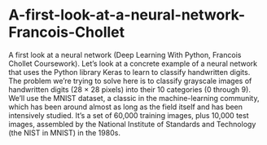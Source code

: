 # A-first-look-at-a-neural-network-Francois-Chollet
 A first look at a neural network (Deep Learning With Python, Francois Chollet Coursework). Let’s look at a concrete example of a neural network that uses the Python library Keras to learn to classify handwritten digits. The problem we’re trying to solve here is to classify grayscale images of handwritten digits (28 × 28 pixels) into their 10 categories (0 through 9). We’ll use the MNIST dataset, a classic in the machine-learning community, which has been around almost as long as the field itself and has been intensively studied. It’s a set of 60,000 training images, plus 10,000 test images, assembled by the National Institute of Standards and Technology (the NIST in MNIST) in the 1980s.
